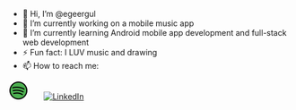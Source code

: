 - 👋 Hi, I’m @egeergul
- 🔭 I’m currently working on a mobile music app
- 🌱 I’m currently learning Android mobile app development and full-stack web development
- ⚡ Fun fact: I LUV music and drawing
- 📫 How to reach me: 

<p align="left">
  <a href="https://open.spotify.com/user/h75yjfqd0p6au06p0isrtni8e?si=XScQ695jTqOrhboMK_-xww"><img alt="Spotify" title="Spotify" height="32" width="32" src="https://github.com/egeergul/egeergul/blob/main/spotify%20.svg"/></a>
  <a href="www.linkedin.com/in/ege-ergül-5614931a2" style="margin-left: 25px;"><img alt="LinkedIn" title="LinkedIn" height="32" width="32" src="https://raw.githubusercontent.com/peterthehan/peterthehan/master/assets/linkedin.svg"></a>
</p>


